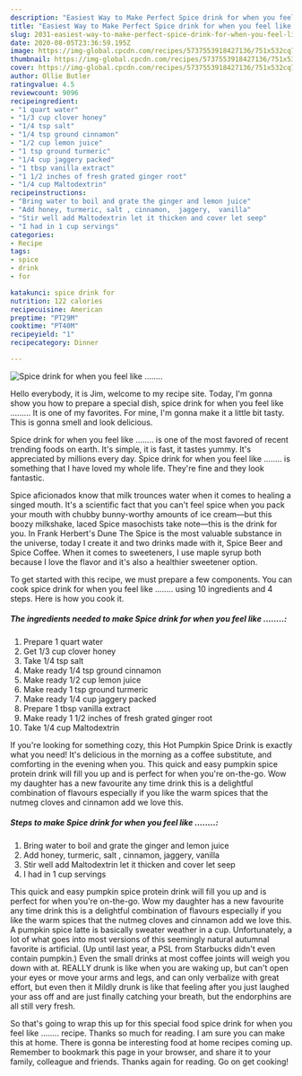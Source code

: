 ```yaml
---
description: "Easiest Way to Make Perfect Spice drink for when you feel like ........"
title: "Easiest Way to Make Perfect Spice drink for when you feel like ........"
slug: 2031-easiest-way-to-make-perfect-spice-drink-for-when-you-feel-like
date: 2020-08-05T23:36:59.195Z
image: https://img-global.cpcdn.com/recipes/5737553918427136/751x532cq70/spice-drink-for-when-you-feel-like-recipe-main-photo.jpg
thumbnail: https://img-global.cpcdn.com/recipes/5737553918427136/751x532cq70/spice-drink-for-when-you-feel-like-recipe-main-photo.jpg
cover: https://img-global.cpcdn.com/recipes/5737553918427136/751x532cq70/spice-drink-for-when-you-feel-like-recipe-main-photo.jpg
author: Ollie Butler
ratingvalue: 4.5
reviewcount: 9096
recipeingredient:
- "1 quart water"
- "1/3 cup clover honey"
- "1/4 tsp salt"
- "1/4 tsp ground cinnamon"
- "1/2 cup lemon juice"
- "1 tsp ground turmeric"
- "1/4 cup jaggery packed"
- "1 tbsp vanilla extract"
- "1 1/2 inches of fresh grated ginger root"
- "1/4 cup Maltodextrin"
recipeinstructions:
- "Bring water to boil and grate the ginger and lemon juice"
- "Add honey, turmeric, salt , cinnamon,  jaggery,  vanilla"
- "Stir well add Maltodextrin let it thicken and cover let seep"
- "I had in 1 cup servings"
categories:
- Recipe
tags:
- spice
- drink
- for

katakunci: spice drink for 
nutrition: 122 calories
recipecuisine: American
preptime: "PT29M"
cooktime: "PT40M"
recipeyield: "1"
recipecategory: Dinner

---
```



![Spice drink for when you feel like ........](https://img-global.cpcdn.com/recipes/5737553918427136/751x532cq70/spice-drink-for-when-you-feel-like-recipe-main-photo.jpg)

Hello everybody, it is Jim, welcome to my recipe site. Today, I'm gonna show you how to prepare a special dish, spice drink for when you feel like ......... It is one of my favorites. For mine, I'm gonna make it a little bit tasty. This is gonna smell and look delicious.

Spice drink for when you feel like ........ is one of the most favored of recent trending foods on earth. It's simple, it is fast, it tastes yummy. It's appreciated by millions every day. Spice drink for when you feel like ........ is something that I have loved my whole life. They're fine and they look fantastic.

Spice aficionados know that milk trounces water when it comes to healing a singed mouth. It&#39;s a scientific fact that you can&#39;t feel spice when you pack your mouth with chubby bunny-worthy amounts of ice cream—but this boozy milkshake, laced Spice masochists take note—this is the drink for you. In Frank Herbert&#39;s Dune The Spice is the most valuable substance in the universe, today I create it and two drinks made with it, Spice Beer and Spice Coffee. When it comes to sweeteners, I use maple syrup both because I love the flavor and it&#39;s also a healthier sweetener option.


To get started with this recipe, we must prepare a few components. You can cook spice drink for when you feel like ........ using 10 ingredients and 4 steps. Here is how you cook it.

<!--inarticleads1-->

##### The ingredients needed to make Spice drink for when you feel like ........:

1. Prepare 1 quart water
1. Get 1/3 cup clover honey
1. Take 1/4 tsp salt
1. Make ready 1/4 tsp ground cinnamon
1. Make ready 1/2 cup lemon juice
1. Make ready 1 tsp ground turmeric
1. Make ready 1/4 cup jaggery packed
1. Prepare 1 tbsp vanilla extract
1. Make ready 1 1/2 inches of fresh grated ginger root
1. Take 1/4 cup Maltodextrin


If you&#39;re looking for something cozy, this Hot Pumpkin Spice Drink is exactly what you need! It&#39;s delicious in the morning as a coffee substitute, and comforting in the evening when you. This quick and easy pumpkin spice protein drink will fill you up and is perfect for when you&#39;re on-the-go. Wow my daughter has a new favourite any time drink this is a delightful combination of flavours especially if you like the warm spices that the nutmeg cloves and cinnamon add we love this. 

<!--inarticleads2-->

##### Steps to make Spice drink for when you feel like ........:

1. Bring water to boil and grate the ginger and lemon juice
1. Add honey, turmeric, salt , cinnamon,  jaggery,  vanilla
1. Stir well add Maltodextrin let it thicken and cover let seep
1. I had in 1 cup servings


This quick and easy pumpkin spice protein drink will fill you up and is perfect for when you&#39;re on-the-go. Wow my daughter has a new favourite any time drink this is a delightful combination of flavours especially if you like the warm spices that the nutmeg cloves and cinnamon add we love this. A pumpkin spice latte is basically sweater weather in a cup. Unfortunately, a lot of what goes into most versions of this seemingly natural autumnal favorite is artificial. (Up until last year, a PSL from Starbucks didn&#39;t even contain pumpkin.) Even the small drinks at most coffee joints will weigh you down with at. REALLY drunk is like when you are waking up, but can&#39;t open your eyes or move your arms and legs, and can only verbalize with great effort, but even then it Mildly drunk is like that feeling after you just laughed your ass off and are just finally catching your breath, but the endorphins are all still very fresh. 

So that's going to wrap this up for this special food spice drink for when you feel like ........ recipe. Thanks so much for reading. I am sure you can make this at home. There is gonna be interesting food at home recipes coming up. Remember to bookmark this page in your browser, and share it to your family, colleague and friends. Thanks again for reading. Go on get cooking!
